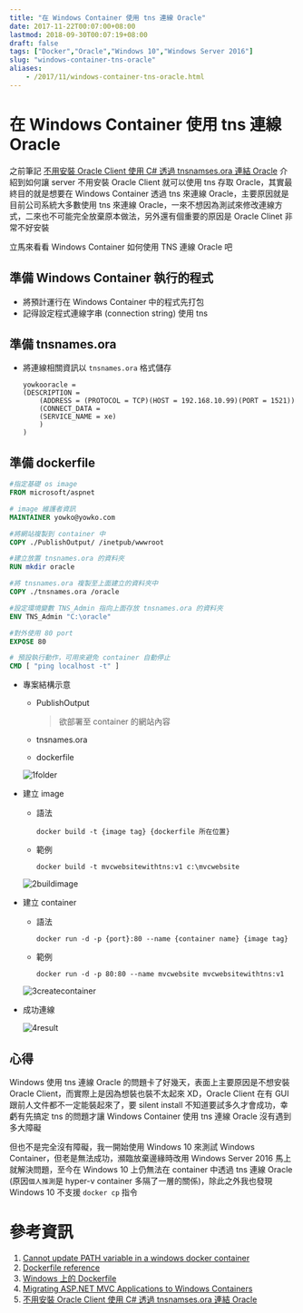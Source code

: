 ```yaml
---
title: "在 Windows Container 使用 tns 連線 Oracle"
date: 2017-11-22T00:07:00+08:00
lastmod: 2018-09-30T00:07:19+08:00
draft: false
tags: ["Docker","Oracle","Windows 10","Windows Server 2016"]
slug: "windows-container-tns-oracle"
aliases:
    - /2017/11/windows-container-tns-oracle.html
---
```

# 在 Windows Container 使用 tns 連線 Oracle
之前筆記 [不用安裝 Oracle Client 使用 C# 透過 tnsnamses.ora 連結 Oracle](https://blog.yowko.com/2017/11/c-sharp-oracle-tns-without-client.html) 介紹到如何讓 server 不用安裝 Oracle Client 就可以使用 tns 存取 Oracle，其實最終目的就是想要在 Windows Container 透過 tns 來連線 Oracle，主要原因就是目前公司系統大多數使用 tns 來連線 Oracle，一來不想因為測試來修改連線方式，二來也不可能完全放棄原本做法，另外還有個重要的原因是 Oracle Clinet 非常不好安裝

立馬來看看 Windows Container 如何使用 TNS 連線 Oracle 吧

## 準備 Windows Container 執行的程式

*   將預計運行在 Windows Container 中的程式先打包
*   記得設定程式連線字串 (connection string) 使用 tns


## 準備 tnsnames.ora

*   將連線相關資訊以 `tnsnames.ora` 格式儲存

    ```
    yowkooracle =
    (DESCRIPTION =
        (ADDRESS = (PROTOCOL = TCP)(HOST = 192.168.10.99)(PORT = 1521))
        (CONNECT_DATA =
        (SERVICE_NAME = xe)
        )
    )
    ```

## 準備 dockerfile

```dockerfile
#指定基礎 os image
FROM microsoft/aspnet

# image 維護者資訊
MAINTAINER yowko@yowko.com

#將網站複製到 container 中
COPY ./PublishOutput/ /inetpub/wwwroot

#建立放置 tnsnames.ora 的資料夾
RUN mkdir oracle

#將 tnsnames.ora 複製至上面建立的資料夾中
COPY ./tnsnames.ora /oracle

#設定環境變數 TNS_Admin 指向上面存放 tnsnames.ora 的資料夾
ENV TNS_Admin "C:\oracle"

#對外使用 80 port
EXPOSE 80

# 預設執行動作，可用來避免 container 自動停止
CMD [ "ping localhost -t" ]
```

*   專案結構示意
    *   PublishOutput

        > 欲部署至 container 的網站內容

    *   tnsnames.ora
    *   dockerfile

    ![1folder](https://user-images.githubusercontent.com/3851540/33082375-978540dc-cf17-11e7-8411-c233bb61b030.png)

*   建立 image
    *   語法

        ```
        docker build -t {image tag} {dockerfile 所在位置}
        ```

    *   範例

        ```
        docker build -t mvcwebsitewithtns:v1 c:\mvcwebsite
        ```

    ![2buildimage](https://user-images.githubusercontent.com/3851540/33082376-97ad0a04-cf17-11e7-87eb-74355e4f0afb.png)

*   建立 container
    *   語法

        ```
        docker run -d -p {port}:80 --name {container name} {image tag}
        ```
    *   範例

        ```
        docker run -d -p 80:80 --name mvcwebsite mvcwebsitewithtns:v1
        ```
    
    ![3createcontainer](https://user-images.githubusercontent.com/3851540/33082377-97d7043a-cf17-11e7-958d-bd6fcd533a7b.png)

*   成功連線

    ![4result](https://user-images.githubusercontent.com/3851540/33082379-97fec97a-cf17-11e7-9e6e-407da67b57e2.png)

## 心得

Windows 使用 tns 連線 Oracle 的問題卡了好幾天，表面上主要原因是不想安裝 Oracle Client，而實際上是因為想裝也裝不太起來 XD，Oracle Client 在有 GUI 跟前人文件都不一定能裝起來了，要 silent install 不知道要試多久才會成功，幸虧有先搞定 tns 的問題才讓 Windows Container 使用 tns 連線 Oracle 沒有遇到多大障礙

但也不是完全沒有障礙，我一開始使用 Windows 10 來測試 Windows Container，但老是無法成功，瀕臨放棄邊緣時改用 Windows Server 2016 馬上就解決問題，至今在 Windows 10 上仍無法在 container 中透過 tns 連線 Oracle (原因`個人推測`是 hyper-v container 多隔了一層的關係)，除此之外我也發現 Windows 10 不支援 `docker cp` 指令

# 參考資訊

1.  [Cannot update PATH variable in a windows docker container](https://forums.docker.com/t/cannot-update-path-variable-in-a-windows-docker-container/30960)
2.  [Dockerfile reference](https://docs.docker.com/engine/reference/builder/)
3.  [Windows 上的 Dockerfile](https://docs.microsoft.com/zh-tw/virtualization/windowscontainers/manage-docker/manage-windows-dockerfile?WT.mc_id=DOP-MVP-5002594)
4.  [Migrating ASP.NET MVC Applications to Windows Containers](https://docs.microsoft.com/en-us/aspnet/mvc/overview/deployment/docker-aspnetmvc?WT.mc_id=DOP-MVP-5002594)
5.  [不用安裝 Oracle Client 使用 C# 透過 tnsnamses.ora 連結 Oracle](https://blog.yowko.com/2017/11/c-sharp-oracle-tns-without-client.html)
